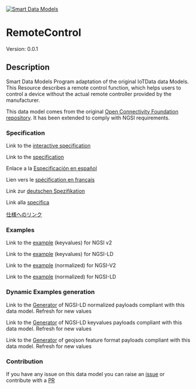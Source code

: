 [![Smart Data Models](https://smartdatamodels.org/wp-content/uploads/2022/01/SmartDataModels_logo.png "Logo")](https://smartdatamodels.org)
# RemoteControl
Version: 0.0.1

## Description 

Smart Data Models Program adaptation of the original IoTData data Models. This Resource describes a remote control function, which helps users to control a device without the actual remote controller provided by the manufacturer.

This data model comes from the original [Open Connectivity Foundation repository](https://github.com/openconnectivityfoundation/IoTDataModels). It has been extended to comply with NGSI requirements.
### Specification

Link to the [interactive specification](https://swagger.lab.fiware.org/?url=https://smart-data-models.github.io/dataModel.OCF/RemoteControl/swagger.yaml)

Link to the [specification](https://github.com/smart-data-models/dataModel.OCF/blob/master/RemoteControl/doc/spec.md)

Enlace a la [Especificación en español](https://github.com/smart-data-models/dataModel.OCF/blob/master/RemoteControl/doc/spec_ES.md)

Lien vers le [spécification en français](https://github.com/smart-data-models/dataModel.OCF/blob/master/RemoteControl/doc/spec_FR.md)

Link zur [deutschen Spezifikation](https://github.com/smart-data-models/dataModel.OCF/blob/master/RemoteControl/doc/spec_DE.md)

Link alla [specifica](https://github.com/smart-data-models/dataModel.OCF/blob/master/RemoteControl/doc/spec_IT.md)

[仕様へのリンク](https://github.com/smart-data-models/dataModel.OCF/blob/master/RemoteControl/doc/spec_JA.md)
### Examples

Link to the [example](https://smart-data-models.github.io/dataModel.OCF/RemoteControl/examples/example.json) (keyvalues) for NGSI v2

Link to the [example](https://smart-data-models.github.io/dataModel.OCF/RemoteControl/examples/example.jsonld) (keyvalues) for NGSI-LD

Link to the [example](https://smart-data-models.github.io/dataModel.OCF/RemoteControl/examples/example-normalized.json) (normalized) for NGSI-V2

Link to the [example](https://smart-data-models.github.io/dataModel.OCF/RemoteControl/examples/example-normalized.jsonld) (normalized) for NGSI-LD
### Dynamic Examples generation

Link to the [Generator](https://smartdatamodels.org/extra/ngsi-ld_generator.php?schemaUrl=https://raw.githubusercontent.com/smart-data-models/dataModel.OCF/master/RemoteControl/schema.json&email=info@smartdatamodels.org) of NGSI-LD normalized payloads compliant with this data model. Refresh for new values

Link to the [Generator](https://smartdatamodels.org/extra/ngsi-ld_generator_keyvalues.php?schemaUrl=https://raw.githubusercontent.com/smart-data-models/dataModel.OCF/master/RemoteControl/schema.json&email=info@smartdatamodels.org) of NGSI-LD keyvalues payloads compliant with this data model. Refresh for new values

Link to the [Generator](https://smartdatamodels.org/extra/geojson_features_generator.php?schemaUrl=https://raw.githubusercontent.com/smart-data-models/dataModel.OCF/master/RemoteControl/schema.json&email=info@smartdatamodels.org) of geojson feature format payloads compliant with this data model. Refresh for new values
### Contribution

 If you have any issue on this data model you can raise an [issue](https://github.com/smart-data-models/dataModel.OCF/issues)  or contribute with a [PR](https://github.com/smart-data-models/dataModel.OCF/pulls)